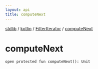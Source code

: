 ```yaml
---
layout: api
title: computeNext
---
```

[stdlib](../../index.html) / [kotlin](../index.html) / [FilterIterator](index.html) / [computeNext](computeNext.html)

# computeNext

```
open protected fun computeNext(): Unit
```
